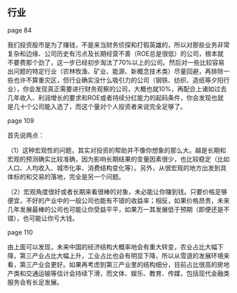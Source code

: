 ## 行业

page 84

我们投资股市是为了赚钱，不是来当财务侦探和打假英雄的，所以对那些业务非常复杂和边缘、公司历史有污点及长期经营不善（ROE总是很低）的公司，根本就不要费那个劲了，这一步已经初步淘汰了70%以上的公司。然后对一些比较容易出问题的特定行业（农林牧渔、矿业、能源、新概念技术类）尽量回避，再排除一些也许不算重灾区，但行业确实没什么吸引力的公司（钢铁、纺织、造纸等夕阳行业），你会发现真正需要进行财务观察的公司，大概也就10%，再配合上诸如过去几年收入、利润增长的要求和ROE或者持续分红能力的起码条件，你会发现也就是几十个公司能入选了，而这个量对个人投资者来说完全足够了。

page 109

首先说两点：

（1）这种宏观性的问题，其实对投资的帮助并不像你想象的那么大。越是长期和宏观的预测确实比较准确，因为影响长期结果的变量因素很少，也比较稳定（比如人口、人均收入、城市化率、消费结构变化等）。另外，从很宏观的地方出发到具体标的和交易的落地，完全是另一个问题。

（2）宏观角度很好或者长期来看很棒的对象，未必能让你赚到钱。只要价格足够便宜，不好的产业中的一般公司也能有不错的收益率；相反，如果价格昂贵，未来几年发展最棒的公司也可能让你受益平平，如果万一其发展低于预期（即便还是不错），也可能让你亏大钱。

page 110

由上面可以发现，未来中国的经济结构大概率地会有重大转变，农业占比大幅下降，第三产业占比大幅上升，工业占比也会有明显下降，所以从雪道的发展环境来看，第三产业会更好。如果再考虑到第三产业里的结构细分，目前占比很高的房地产类和交通运输等估计会持续下滑，而文体、娱乐、教育、传媒，包括现代金融类服务会有长足发展。
